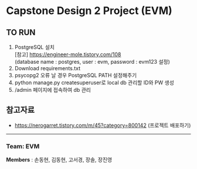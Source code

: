 # Capstone Design 2 Project (EVM)

## TO RUN
1. PostgreSQL 설치 <br> 
[참고] https://engineer-mole.tistory.com/108 <br>
(database name : postgres, user : evm, password : evm123 설정) <br>
2.  Download requirements.txt <br>
3.  psycopg2 오류 날 경우 PostgreSQL PATH 설정해주기
4.  python manage.py createsuperuser로 local db 관리할 ID와 PW 생성
5.  /admin 페이지에 접속하여 db 관리<br>

## 참고자료

- https://nerogarret.tistory.com/m/45?category=800142 (프로젝트 배포하기)

---

### Team: EVM
**Members** : 손동현, 김동현, 고서경, 장솔, 장진영
